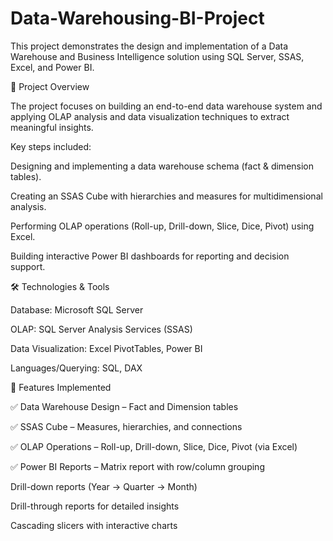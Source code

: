 # Data-Warehousing-BI-Project
This project demonstrates the design and implementation of a Data Warehouse and Business Intelligence solution using SQL Server, SSAS, Excel, and Power BI.


🚀 Project Overview

The project focuses on building an end-to-end data warehouse system and applying OLAP analysis and data visualization techniques to extract meaningful insights.

Key steps included:

Designing and implementing a data warehouse schema (fact & dimension tables).

Creating an SSAS Cube with hierarchies and measures for multidimensional analysis.

Performing OLAP operations (Roll-up, Drill-down, Slice, Dice, Pivot) using Excel.

Building interactive Power BI dashboards for reporting and decision support.


🛠️ Technologies & Tools

Database: Microsoft SQL Server

OLAP: SQL Server Analysis Services (SSAS)

Data Visualization: Excel PivotTables, Power BI

Languages/Querying: SQL, DAX 


📑 Features Implemented

✅ Data Warehouse Design – Fact and Dimension tables

✅ SSAS Cube – Measures, hierarchies, and connections

✅ OLAP Operations – Roll-up, Drill-down, Slice, Dice, Pivot (via Excel)

✅ Power BI Reports –
Matrix report with row/column grouping

Drill-down reports (Year → Quarter → Month)

Drill-through reports for detailed insights

Cascading slicers with interactive charts
